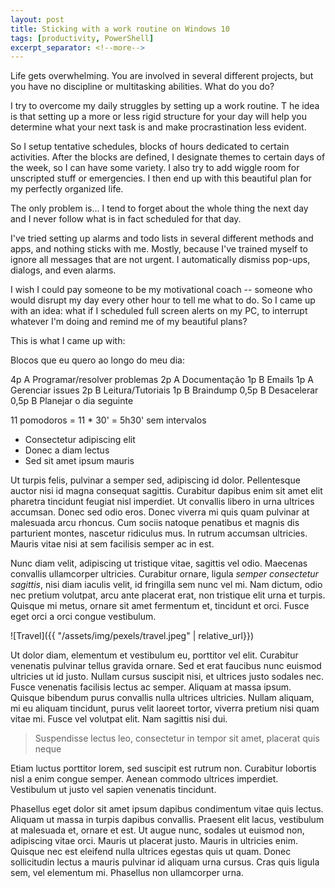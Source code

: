 ```yaml
---
layout: post
title: Sticking with a work routine on Windows 10
tags: [productivity, PowerShell]
excerpt_separator: <!--more-->
---
```


Life gets overwhelming. You are involved in several different projects, but you have no discipline or multitasking abilities. What do you do?
<!--more-->
I try to overcome my daily struggles by setting up a work routine. T
he idea is that setting up a more or less rigid structure for your day will help you determine what your next task is and make procrastination less evident.

So I setup tentative schedules, blocks of hours dedicated to certain activities. After the blocks are defined, I designate themes to certain days of the week, so I can have some variety.
I also try to add wiggle room for unscripted stuff or emergencies. I then end up with this beautiful plan for my perfectly organized life.

The only problem is... I tend to forget about the whole thing the next day and I never follow what is in fact scheduled for that day.

I've tried setting up alarms and todo lists in several different methods and apps, and nothing sticks with me. 
Mostly, because I've trained myself to ignore all messages that are not urgent. I automatically dismiss pop-ups, dialogs, and even alarms.

I wish I could pay someone to be my motivational coach -- someone who would disrupt my day every other hour to tell me what to do.
So I came up with an idea: what if I scheduled full screen alerts on my PC, to interrupt whatever I'm doing and remind me of my beautiful plans?

This is what I came up with:

Blocos que eu quero ao longo do meu dia:

4p A Programar/resolver problemas
2p A Documentação
1p B Emails
1p A Gerenciar issues
2p B Leitura/Tutoriais
1p B Braindump
0,5p B Desacelerar
0,5p B Planejar o dia seguinte

11 pomodoros = 11 * 30' = 5h30' sem intervalos

* Consectetur adipiscing elit
* Donec a diam lectus
* Sed sit amet ipsum mauris

Ut turpis felis, pulvinar a semper sed, adipiscing id dolor. Pellentesque auctor nisi id magna consequat sagittis. Curabitur dapibus enim sit amet elit pharetra tincidunt feugiat nisl imperdiet. Ut convallis libero in urna ultrices accumsan. Donec sed odio eros. Donec viverra mi quis quam pulvinar at malesuada arcu rhoncus. Cum sociis natoque penatibus et magnis dis parturient montes, nascetur ridiculus mus. In rutrum accumsan ultricies. Mauris vitae nisi at sem facilisis semper ac in est.

Nunc diam velit, adipiscing ut tristique vitae, sagittis vel odio. Maecenas convallis ullamcorper ultricies. Curabitur ornare, ligula *semper consectetur sagittis*, nisi diam iaculis velit, id fringilla sem nunc vel mi. Nam dictum, odio nec pretium volutpat, arcu ante placerat erat, non tristique elit urna et turpis. Quisque mi metus, ornare sit amet fermentum et, tincidunt et orci. Fusce eget orci a orci congue vestibulum.

![Travel]({{ "/assets/img/pexels/travel.jpeg" | relative_url}})

Ut dolor diam, elementum et vestibulum eu, porttitor vel elit. Curabitur venenatis pulvinar tellus gravida ornare. Sed et erat faucibus nunc euismod ultricies ut id justo. Nullam cursus suscipit nisi, et ultrices justo sodales nec. Fusce venenatis facilisis lectus ac semper. Aliquam at massa ipsum. Quisque bibendum purus convallis nulla ultrices ultricies. Nullam aliquam, mi eu aliquam tincidunt, purus velit laoreet tortor, viverra pretium nisi quam vitae mi. Fusce vel volutpat elit. Nam sagittis nisi dui.

> Suspendisse lectus leo, consectetur in tempor sit amet, placerat quis neque

Etiam luctus porttitor lorem, sed suscipit est rutrum non. Curabitur lobortis nisl a enim congue semper. Aenean commodo ultrices imperdiet. Vestibulum ut justo vel sapien venenatis tincidunt.

Phasellus eget dolor sit amet ipsum dapibus condimentum vitae quis lectus. Aliquam ut massa in turpis dapibus convallis. Praesent elit lacus, vestibulum at malesuada et, ornare et est. Ut augue nunc, sodales ut euismod non, adipiscing vitae orci. Mauris ut placerat justo. Mauris in ultricies enim. Quisque nec est eleifend nulla ultrices egestas quis ut quam. Donec sollicitudin lectus a mauris pulvinar id aliquam urna cursus. Cras quis ligula sem, vel elementum mi. Phasellus non ullamcorper urna.
